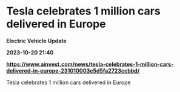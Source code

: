 # Tesla celebrates 1 million cars delivered in Europe
**Electric Vehicle Update**

**2023-10-20 21:40**

**https://www.ainvest.com/news/tesla-celebrates-1-million-cars-delivered-in-europe-231010003c5d5fa2723ccbbd/**

Tesla celebrates 1 million cars delivered in Europe